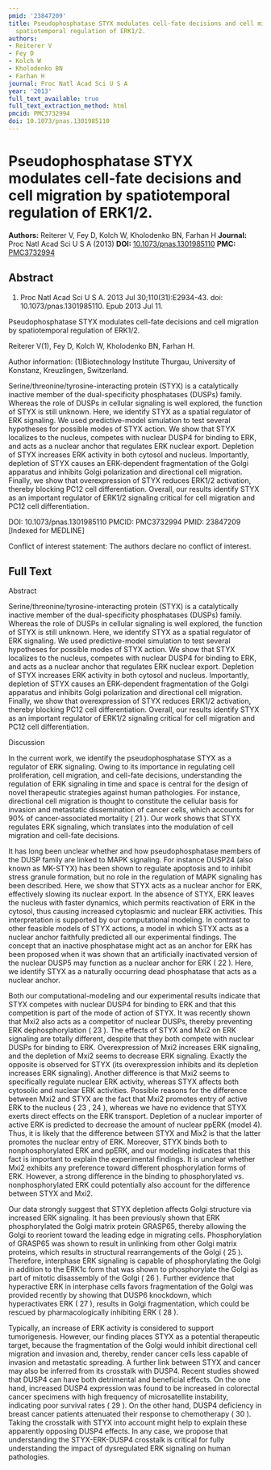 ```yaml
---
pmid: '23847209'
title: Pseudophosphatase STYX modulates cell-fate decisions and cell migration by
  spatiotemporal regulation of ERK1/2.
authors:
- Reiterer V
- Fey D
- Kolch W
- Kholodenko BN
- Farhan H
journal: Proc Natl Acad Sci U S A
year: '2013'
full_text_available: true
full_text_extraction_method: html
pmcid: PMC3732994
doi: 10.1073/pnas.1301985110
---
```


# Pseudophosphatase STYX modulates cell-fate decisions and cell migration by spatiotemporal regulation of ERK1/2.
**Authors:** Reiterer V, Fey D, Kolch W, Kholodenko BN, Farhan H
**Journal:** Proc Natl Acad Sci U S A (2013)
**DOI:** [10.1073/pnas.1301985110](https://doi.org/10.1073/pnas.1301985110)
**PMC:** [PMC3732994](https://www.ncbi.nlm.nih.gov/pmc/articles/PMC3732994/)

## Abstract

1. Proc Natl Acad Sci U S A. 2013 Jul 30;110(31):E2934-43. doi: 
10.1073/pnas.1301985110. Epub 2013 Jul 11.

Pseudophosphatase STYX modulates cell-fate decisions and cell migration by 
spatiotemporal regulation of ERK1/2.

Reiterer V(1), Fey D, Kolch W, Kholodenko BN, Farhan H.

Author information:
(1)Biotechnology Institute Thurgau, University of Konstanz, Kreuzlingen, 
Switzerland.

Serine/threonine/tyrosine-interacting protein (STYX) is a catalytically inactive 
member of the dual-specificity phosphatases (DUSPs) family. Whereas the role of 
DUSPs in cellular signaling is well explored, the function of STYX is still 
unknown. Here, we identify STYX as a spatial regulator of ERK signaling. We used 
predictive-model simulation to test several hypotheses for possible modes of 
STYX action. We show that STYX localizes to the nucleus, competes with nuclear 
DUSP4 for binding to ERK, and acts as a nuclear anchor that regulates ERK 
nuclear export. Depletion of STYX increases ERK activity in both cytosol and 
nucleus. Importantly, depletion of STYX causes an ERK-dependent fragmentation of 
the Golgi apparatus and inhibits Golgi polarization and directional cell 
migration. Finally, we show that overexpression of STYX reduces ERK1/2 
activation, thereby blocking PC12 cell differentiation. Overall, our results 
identify STYX as an important regulator of ERK1/2 signaling critical for cell 
migration and PC12 cell differentiation.

DOI: 10.1073/pnas.1301985110
PMCID: PMC3732994
PMID: 23847209 [Indexed for MEDLINE]

Conflict of interest statement: The authors declare no conflict of interest.

## Full Text

Abstract

Serine/threonine/tyrosine-interacting protein (STYX) is a catalytically inactive member of the dual-specificity phosphatases (DUSPs) family. Whereas the role of DUSPs in cellular signaling is well explored, the function of STYX is still unknown. Here, we identify STYX as a spatial regulator of ERK signaling. We used predictive-model simulation to test several hypotheses for possible modes of STYX action. We show that STYX localizes to the nucleus, competes with nuclear DUSP4 for binding to ERK, and acts as a nuclear anchor that regulates ERK nuclear export. Depletion of STYX increases ERK activity in both cytosol and nucleus. Importantly, depletion of STYX causes an ERK-dependent fragmentation of the Golgi apparatus and inhibits Golgi polarization and directional cell migration. Finally, we show that overexpression of STYX reduces ERK1/2 activation, thereby blocking PC12 cell differentiation. Overall, our results identify STYX as an important regulator of ERK1/2 signaling critical for cell migration and PC12 cell differentiation.

Discussion

In the current work, we identify the pseudophosphatase STYX as a regulator of ERK signaling. Owing to its importance in regulating cell proliferation, cell migration, and cell-fate decisions, understanding the regulation of ERK signaling in time and space is central for the design of novel therapeutic strategies against human pathologies. For instance, directional cell migration is thought to constitute the cellular basis for invasion and metastatic dissemination of cancer cells, which accounts for 90% of cancer-associated mortality ( 21 ). Our work shows that STYX regulates ERK signaling, which translates into the modulation of cell migration and cell-fate decisions.

It has long been unclear whether and how pseudophosphatase members of the DUSP family are linked to MAPK signaling. For instance DUSP24 (also known as MK-STYX) has been shown to regulate apoptosis and to inhibit stress granule formation, but no role in the regulation of MAPK signaling has been described. Here, we show that STYX acts as a nuclear anchor for ERK, effectively slowing its nuclear export. In the absence of STYX, ERK leaves the nucleus with faster dynamics, which permits reactivation of ERK in the cytosol, thus causing increased cytoplasmic and nuclear ERK activities. This interpretation is supported by our computational modeling. In contrast to other feasible models of STYX actions, a model in which STYX acts as a nuclear anchor faithfully predicted all our experimental findings. The concept that an inactive phosphatase might act as an anchor for ERK has been proposed when it was shown that an artificially inactivated version of the nuclear DUSP5 may function as a nuclear anchor for ERK ( 22 ). Here, we identify STYX as a naturally occurring dead phosphatase that acts as a nuclear anchor.

Both our computational-modeling and our experimental results indicate that STYX competes with nuclear DUSP4 for binding to ERK and that this competition is part of the mode of action of STYX. It was recently shown that Mxi2 also acts as a competitor of nuclear DUSPs, thereby preventing ERK dephosphorylation ( 23 ). The effects of STYX and Mxi2 on ERK signaling are totally different, despite that they both compete with nuclear DUSPs for binding to ERK. Overexpression of Mxi2 increases ERK signaling, and the depletion of Mxi2 seems to decrease ERK signaling. Exactly the opposite is observed for STYX (its overexpression inhibits and its depletion increases ERK signaling). Another difference is that Mxi2 seems to specifically regulate nuclear ERK activity, whereas STYX affects both cytosolic and nuclear ERK activities. Possible reasons for the difference between Mxi2 and STYX are the fact that Mxi2 promotes entry of active ERK to the nucleus ( 23 , 24 ), whereas we have no evidence that STYX exerts direct effects on the ERK transport. Depletion of a nuclear importer of active ERK is predicted to decrease the amount of nuclear ppERK (model 4). Thus, it is likely that the difference between STYX and Mix2 is that the latter promotes the nuclear entry of ERK. Moreover, STYX binds both to nonphosphorylated ERK and ppERK, and our modeling indicates that this fact is important to explain the experimental findings. It is unclear whether Mxi2 exhibits any preference toward different phosphorylation forms of ERK. However, a strong difference in the binding to phosphorylated vs. nonphosphorylated ERK could potentially also account for the difference between STYX and Mxi2.

Our data strongly suggest that STYX depletion affects Golgi structure via increased ERK signaling. It has been previously shown that ERK phosphorylated the Golgi matrix protein GRASP65, thereby allowing the Golgi to reorient toward the leading edge in migrating cells. Phosphorylation of GRASP65 was shown to result in unlinking from other Golgi matrix proteins, which results in structural rearrangements of the Golgi ( 25 ). Therefore, interphase ERK signaling is capable of phosphorylating the Golgi in addition to the ERK1c form that was shown to phosphorylate the Golgi as part of mitotic disassembly of the Golgi ( 26 ). Further evidence that hyperactive ERK in interphase cells favors fragmentation of the Golgi was provided recently by showing that DUSP6 knockdown, which hyperactivates ERK ( 27 ), results in Golgi fragmentation, which could be rescued by pharmacologically inhibiting ERK ( 28 ).

Typically, an increase of ERK activity is considered to support tumorigenesis. However, our finding places STYX as a potential therapeutic target, because the fragmentation of the Golgi would inhibit directional cell migration and invasion and, thereby, render cancer cells less capable of invasion and metastatic spreading. A further link between STYX and cancer may also be inferred from its crosstalk with DUSP4. Recent studies showed that DUSP4 can have both detrimental and beneficial effects. On the one hand, increased DUSP4 expression was found to be increased in colorectal cancer specimens with high frequency of microsatellite instability, indicating poor survival rates ( 29 ). On the other hand, DUSP4 deficiency in breast cancer patients attenuated their response to chemotherapy ( 30 ). Taking the crosstalk with STYX into account might help to explain these apparently opposing DUSP4 effects. In any case, we propose that understanding the STYX-ERK-DUSP4 crosstalk is critical for fully understanding the impact of dysregulated ERK signaling on human pathologies.
